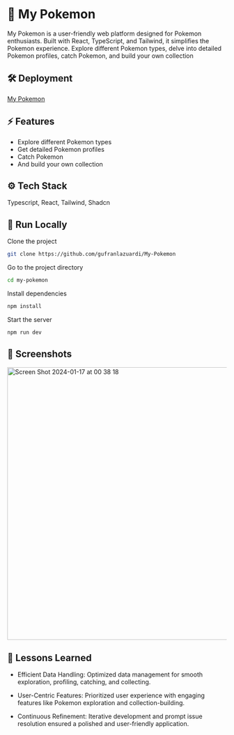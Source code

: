 # 🚀 My Pokemon

My Pokemon is a user-friendly web platform designed for Pokemon enthusiasts. Built with React, TypeScript,
and Tailwind, it simplifies the Pokemon experience. Explore different Pokemon types, delve into detailed Pokemon profiles, catch
Pokemon, and build your own collection

## 🛠 Deployment

[My Pokemon](https://my-pokemon-tawny.vercel.app/)

## ⚡️ Features

- Explore different Pokemon types
- Get detailed Pokemon profiles
- Catch Pokemon
- And build your own collection

## ⚙️ Tech Stack

Typescript, React, Tailwind, Shadcn

## 🏃 Run Locally

Clone the project

```bash
git clone https://github.com/gufranlazuardi/My-Pokemon
```

Go to the project directory

```bash
cd my-pokemon
```

Install dependencies

```bash
npm install
```

Start the server

```bash
npm run dev
```

## 💾 Screenshots


<img width="626" alt="Screen Shot 2024-01-17 at 00 38 18" src="https://github.com/gufranlazuardi/My-Pokemon/assets/127754894/8ea7fc76-4011-4dc5-aafb-525ef12dcc74">


## 🧠 Lessons Learned

- Efficient Data Handling: Optimized data management for smooth exploration, profiling, catching, and collecting.

- User-Centric Features: Prioritized user experience with engaging features like Pokemon exploration and collection-building.

- Continuous Refinement: Iterative development and prompt issue resolution ensured a polished and user-friendly application.
